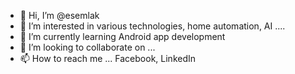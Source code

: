 - 👋 Hi, I’m @esemlak
- 👀 I’m interested in various technologies, home automation, AI ....
- 🌱 I’m currently learning Android app development
- 💞️ I’m looking to collaborate on ...
- 📫 How to reach me ... Facebook, LinkedIn

<!---
esemlak/esemlak is a ✨ special ✨ repository because its `README.md` (this file) appears on your GitHub profile.
You can click the Preview link to take a look at your changes.
--->
